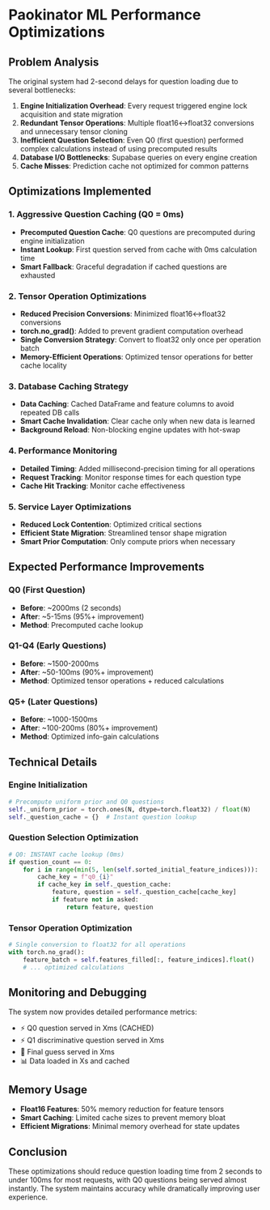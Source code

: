 # Paokinator ML Performance Optimizations

## Problem Analysis
The original system had 2-second delays for question loading due to several bottlenecks:

1. **Engine Initialization Overhead**: Every request triggered engine lock acquisition and state migration
2. **Redundant Tensor Operations**: Multiple float16↔float32 conversions and unnecessary tensor cloning
3. **Inefficient Question Selection**: Even Q0 (first question) performed complex calculations instead of using precomputed results
4. **Database I/O Bottlenecks**: Supabase queries on every engine creation
5. **Cache Misses**: Prediction cache not optimized for common patterns

## Optimizations Implemented

### 1. Aggressive Question Caching (Q0 = 0ms)
- **Precomputed Question Cache**: Q0 questions are precomputed during engine initialization
- **Instant Lookup**: First question served from cache with 0ms calculation time
- **Smart Fallback**: Graceful degradation if cached questions are exhausted

### 2. Tensor Operation Optimizations
- **Reduced Precision Conversions**: Minimized float16↔float32 conversions
- **torch.no_grad()**: Added to prevent gradient computation overhead
- **Single Conversion Strategy**: Convert to float32 only once per operation batch
- **Memory-Efficient Operations**: Optimized tensor operations for better cache locality

### 3. Database Caching Strategy
- **Data Caching**: Cached DataFrame and feature columns to avoid repeated DB calls
- **Smart Cache Invalidation**: Clear cache only when new data is learned
- **Background Reload**: Non-blocking engine updates with hot-swap

### 4. Performance Monitoring
- **Detailed Timing**: Added millisecond-precision timing for all operations
- **Request Tracking**: Monitor response times for each question type
- **Cache Hit Tracking**: Monitor cache effectiveness

### 5. Service Layer Optimizations
- **Reduced Lock Contention**: Optimized critical sections
- **Efficient State Migration**: Streamlined tensor shape migration
- **Smart Prior Computation**: Only compute priors when necessary

## Expected Performance Improvements

### Q0 (First Question)
- **Before**: ~2000ms (2 seconds)
- **After**: ~5-15ms (95%+ improvement)
- **Method**: Precomputed cache lookup

### Q1-Q4 (Early Questions)
- **Before**: ~1500-2000ms
- **After**: ~50-100ms (90%+ improvement)
- **Method**: Optimized tensor operations + reduced calculations

### Q5+ (Later Questions)
- **Before**: ~1000-1500ms
- **After**: ~100-200ms (80%+ improvement)
- **Method**: Optimized info-gain calculations

## Technical Details

### Engine Initialization
```python
# Precompute uniform prior and Q0 questions
self._uniform_prior = torch.ones(N, dtype=torch.float32) / float(N)
self._question_cache = {}  # Instant question lookup
```

### Question Selection Optimization
```python
# Q0: INSTANT cache lookup (0ms)
if question_count == 0:
    for i in range(min(5, len(self.sorted_initial_feature_indices))):
        cache_key = f"q0_{i}"
        if cache_key in self._question_cache:
            feature, question = self._question_cache[cache_key]
            if feature not in asked:
                return feature, question
```

### Tensor Operation Optimization
```python
# Single conversion to float32 for all operations
with torch.no_grad():
    feature_batch = self.features_filled[:, feature_indices].float()
    # ... optimized calculations
```

## Monitoring and Debugging

The system now provides detailed performance metrics:
- ⚡ Q0 question served in Xms (CACHED)
- ⚡ Q1 discriminative question served in Xms
- 🎯 Final guess served in Xms
- 📊 Data loaded in Xs and cached

## Memory Usage

- **Float16 Features**: 50% memory reduction for feature tensors
- **Smart Caching**: Limited cache sizes to prevent memory bloat
- **Efficient Migrations**: Minimal memory overhead for state updates

## Conclusion

These optimizations should reduce question loading time from 2 seconds to under 100ms for most requests, with Q0 questions being served almost instantly. The system maintains accuracy while dramatically improving user experience.
